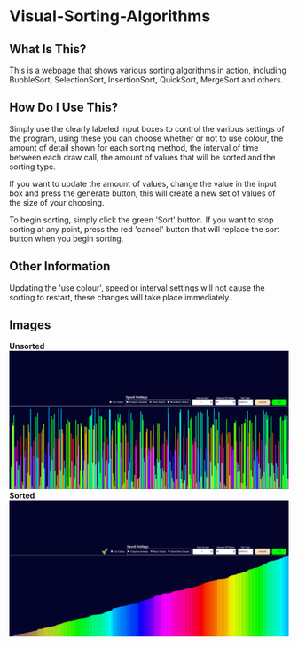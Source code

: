 # Visual-Sorting-Algorithms

## What Is This?
This is a webpage that shows various sorting algorithms in action, including BubbleSort, SelectionSort, InsertionSort, QuickSort, MergeSort and others.

## How Do I Use This?
Simply use the clearly labeled input boxes to control the various settings of the program, using these you can choose whether or not to use colour, the amount of detail shown for each sorting method, the interval of time between each draw call, the amount of values that will be sorted and the sorting type.

If you want to update the amount of values, change the value in the input box and press the generate button, this will create a new set of values of the size of your choosing.

To begin sorting, simply click the green 'Sort' button.
If you want to stop sorting at any point, press the red 'cancel' button that will replace the sort button when you begin sorting.

## Other Information
Updating the 'use colour', speed or interval settings will not cause the sorting to restart, these changes will take place immediately.

## Images
**Unsorted**
![ImageUnsorted](./programImageUnsorted.png)
**Sorted**
![ImageSorted](./programImageSorted.png)

